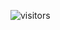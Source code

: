 ![visitors](https://visitor-badge.glitch.me/badge?page_id=prabhashj07.prabhashj07&left_color=green&right_color=red)
